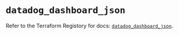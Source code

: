 # `datadog_dashboard_json`

Refer to the Terraform Registory for docs: [`datadog_dashboard_json`](https://registry.terraform.io/providers/datadog/datadog/3.32.0/docs/resources/dashboard_json).
